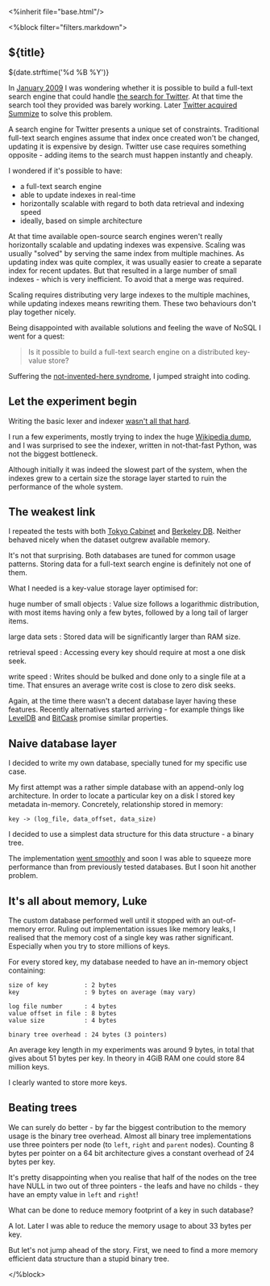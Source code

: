 <%inherit file="base.html"/>


<article>
<%block filter="filters.markdown">

${title}
====================================

<div class="date">${date.strftime('%d %B %Y')}</div>

In
[January 2009](http://www.lshift.net/blog/2009/01/20/my-thoughts-on-real-time-full-text-search)
I was wondering whether it is possible to build a full-text search
engine that could handle
[the search for Twitter](http://search.twitter.com). At that time the
search tool they provided was barely working. Later
[Twitter acquired Summize](http://blog.twitter.com/2008/07/finding-perfect-match.html)
to solve this problem.

A search engine for Twitter presents a unique set of
constraints. Traditional full-text search engines assume that index
once created won't be changed, updating it is expensive by
design. Twitter use case requires something opposite - adding items to
the search must happen instantly and cheaply.

I wondered if it's possible to have:

* a full-text search engine
* able to update indexes in real-time
* horizontally scalable with regard to both data retrieval and
  indexing speed
* ideally, based on simple architecture

At that time available open-source search engines weren't really
horizontally scalable and updating indexes was expensive. Scaling was
usually "solved" by serving the same index from multiple machines. As
updating index was quite complex, it was usually easier to create a
separate index for recent updates. But that resulted in a large number
of small indexes - which is very inefficient. To avoid that a merge
was required.

Scaling requires distributing very large indexes to the multiple
machines, while updating indexes means rewriting them. These two
behaviours don't play together nicely.


Being disappointed with available solutions and feeling the wave of
NoSQL I went for a quest:

> Is it possible to build a full-text search engine on a distributed
> key-value store?

Suffering the
[not-invented-here syndrome](https://en.wikipedia.org/wiki/Not_Invented_Here),
I jumped straight into coding.

Let the experiment begin
------------------------

Writing the basic lexer and indexer
[wasn't all that hard](https://github.com/majek/ziutek/blob/e8d79833222953af3e73bd98a5e2d4108a9599ae/ziutek/rtftse.py#L2).

I run a few experiments, mostly trying to index the huge
[Wikipedia dump](http://en.wikipedia.org/wiki/Wikipedia:Database_download),
and I was surprised to see the indexer, written in not-that-fast
Python, was not the biggest bottleneck.

Although initially it was indeed the slowest part of the system, when
the indexes grew to a certain size the storage layer started to ruin
the performance of the whole system.

The weakest link
----------------

I repeated the tests with both
[Tokyo Cabinet](http://fallabs.com/tokyocabinet/) and
[Berkeley DB](https://en.wikipedia.org/wiki/Berkeley_DB). Neither
behaved nicely when the dataset outgrew available memory.

It's not that surprising. Both databases are tuned for common usage
patterns. Storing data for a full-text search engine is definitely not
one of them.

What I needed is a key-value storage layer optimised for:

huge number of small objects
: Value size follows a logarithmic distribution, with most items
  having only a few bytes, followed by a long tail of larger items.

large data sets
: Stored data will be significantly larger than RAM size.

retrieval speed
: Accessing every key should require at most a one disk seek.

write speed
: Writes should be bulked and done only to a single file at a
  time. That ensures an average write cost is close to zero disk
  seeks.

Again, at the time there wasn't a decent database layer having these
features. Recently alternatives started arriving - for example things
like [LevelDB](https://code.google.com/p/leveldb/) and
[BitCask](http://downloads.basho.com/papers/bitcask-intro.pdf) promise
similar properties.

Naive database layer
--------------------

I decided to write my own database, specially tuned for my specific
use case.

My first attempt was a rather simple database with an append-only log
architecture. In order to locate a particular key on a disk I stored
key metadata in-memory. Concretely, relationship stored in memory:

    key -> (log_file, data_offset, data_size)

I decided to use a simplest data structure for this data structure - a
binary tree.

The implementation [went smoothly](https://github.com/majek/ydb-old)
and soon I was able to squeeze more performance than from previously
tested databases. But I soon hit another problem.

It's all about memory, Luke
---------------------------

The custom database performed well until it stopped with an
out-of-memory error. Ruling out implementation issues like memory
leaks, I realised that the memory cost of a single key was rather
significant. Especially when you try to store millions of keys.

For every stored key, my database needed to have an in-memory object
containing:

```
size of key          : 2 bytes
key                  : 9 bytes on average (may vary)

log file number      : 4 bytes
value offset in file : 8 bytes
value size           : 4 bytes

binary tree overhead : 24 bytes (3 pointers)
```

An average key length in my experiments was around 9 bytes, in total
that gives about 51 bytes per key. In theory in 4GiB RAM one could
store 84 million keys.

I clearly wanted to store more keys.

Beating trees
-------------

We can surely do better - by far the biggest contribution to the
memory usage is the binary tree overhead.  Almost all binary tree
implementations use three pointers per node (to `left`, `right` and
`parent` nodes). Counting 8 bytes per pointer on a 64 bit architecture
gives a constant overhead of 24 bytes per key.

It's pretty disappointing when you realise that half of the nodes on
the tree have NULL in two out of three pointers - the leafs and have
no childs - they have an empty value in `left` and `right`!

What can be done to reduce memory footprint of a key in such database?

A lot. Later I was able to reduce the memory usage to about 33 bytes
per key.

But let's not jump ahead of the story. First, we need to find a more
memory efficient data structure than a stupid binary tree.


</%block>
</article>
